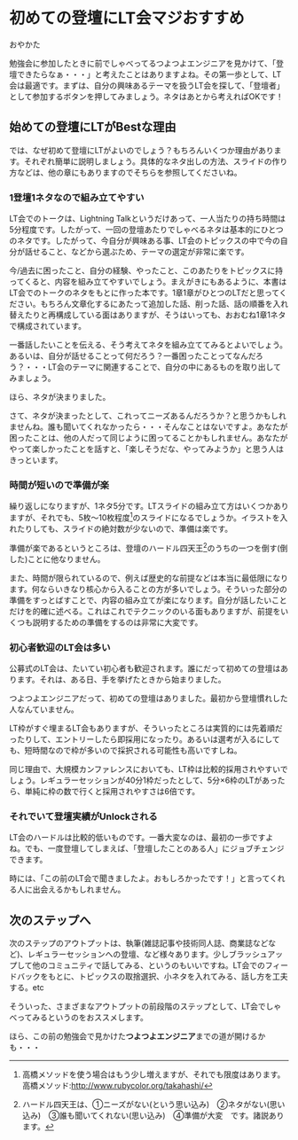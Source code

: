 # 初めての登壇にLT会マジおすすめ

<div class="flushright">おやかた</div>

勉強会に参加したときに前でしゃべってるつよつよエンジニアを見かけて、「登壇できたらなぁ・・・」と考えたことはありますよね。その第一歩として、LT会は最適です。まずは、自分の興味あるテーマを扱うLT会を探して、「登壇者」として参加するボタンを押してみましょう。ネタはあとから考えればOKです！

## 始めての登壇にLTがBestな理由
では、なぜ初めて登壇にLTがよいのでしょう？もちろんいくつか理由があります。それぞれ簡単に説明しましょう。具体的なネタ出しの方法、スライドの作り方などは、他の章にもありますのでそちらを参照してくださいね。

### 1登壇1ネタなので組み立てやすい
LT会でのトークは、Lightning Talkというだけあって、一人当たりの持ち時間は5分程度です。したがって、一回の登壇あたりでしゃべるネタは基本的にひとつのネタです。したがって、今自分が興味ある事、LT会のトピックスの中で今の自分が話せること、などから選ぶため、テーマの選定が非常に楽です。

今/過去に困ったこと、自分の経験、やったこと、このあたりをトピックスに持ってくると、内容を組み立てやすいでしょう。まえがきにもあるように、本書はLT会でのトークのネタをもとに作った本です。1章1章がひとつのLTだと思ってください。もちろん文章化するにあたって追加した話、削った話、話の順番を入れ替えたりと再構成している面はありますが、そうはいっても、おおむね1章1ネタで構成されています。

一番話したいことを伝える、そう考えてネタを組み立ててみるとよいでしょう。あるいは、自分が話せることって何だろう？一番困ったことってなんだろう？・・・LT会のテーマに関連することで、自分の中にあるものを取り出してみましょう。

ほら、ネタが決まりました。

さて、ネタが決まったとして、これってニーズあるんだろうか？と思うかもしれませんね。誰も聞いてくれなかったら・・・そんなことはないですよ。あなたが困ったことは、他の人だって同じように困ってることかもしれません。あなたがやって楽しかったことを話すと、「楽しそうだな、やってみようか」と思う人はきっといます。

### 時間が短いので準備が楽
繰り返しになりますが、1ネタ5分です。LTスライドの組み立て方はいくつかありますが、それでも、5枚～10枚程度[^1]のスライドになるでしょうか。イラストを入れたりしても、スライドの絶対数が少ないので、準備は楽です。

準備が楽であるというところは、登壇のハードル四天王[^2]のうちの一つを倒す(倒した)ことに他なりません。

[^1]: 高橋メソッドを使う場合はもう少し増えますが、それでも限度はあります。　高橋メソッド:http://www.rubycolor.org/takahashi/

[^2]: ハードル四天王は、①ニーズがない(という思い込み)　②ネタがない(思い込み)　③誰も聞いてくれない(思い込み)　④準備が大変　です。諸説あります。

また、時間が限られているので、例えば歴史的な前提などは本当に最低限になります。何ならいきなり核心から入ることの方が多いでしょう。そういった部分の準備をすっとばすことで、内容の組み立てが楽になります。自分が話したいことだけを的確に述べる。これはこれでテクニックのいる面もありますが、前提をいくつも説明するための準備をするのは非常に大変です。

### 初心者歓迎のLT会は多い
公募式のLT会は、たいてい初心者も歓迎されます。誰にだって初めての登壇はあります。それは、ある日、手を挙げたときから始まりました。

つよつよエンジニアだって、初めての登壇はありました。最初から登壇慣れした人なんていません。

LT枠がすぐ埋まるLT会もありますが、そういったところは実質的には先着順だったりして、エントリーしたら即採用になったり。あるいは選考が入るにしても、短時間なので枠が多いので採択される可能性も高いですしね。

同じ理由で、大規模カンファレンスにおいても、LT枠は比較的採用されやすいでしょう。レギュラーセッションが40分1枠だったとして、5分×6枠のLTがあったら、単純に枠の数で行くと採用されやすさは6倍です。

### それでいて登壇実績がUnlockされる
LT会のハードルは比較的低いものです。一番大変なのは、最初の一歩ですよね。でも、一度登壇してしまえば、「登壇したことのある人」にジョブチェンジできます。

時には、「この前のLT会で聞きましたよ。おもしろかったです！」と言ってくれる人に出会えるかもしれません。

## 次のステップへ
次のステップのアウトプットは、執筆(雑誌記事や技術同人誌、商業誌などなど)、レギュラーセッションへの登壇、など様々あります。少しブラッシュアップして他のコミュニティで話してみる、というのもいいですね。LT会でのフィードバックをもとに、トピックスの取捨選択、小ネタを入れてみる、話し方を工夫する。etc

そういった、さまざまなアウトプットの前段階のステップとして、LT会でしゃべってみるというのをおススメします。

ほら、この前の勉強会で見かけた**つよつよエンジニア**までの道が開けるかも・・・